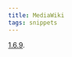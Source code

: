 ```yaml
---
title: MediaWiki
tags: snippets
---
```


[1.6.9](http://www.wincent.com/knowledge-base/Upgrading_from_MediaWiki_1.6.8_to_1.6.9_using_Subversion).
